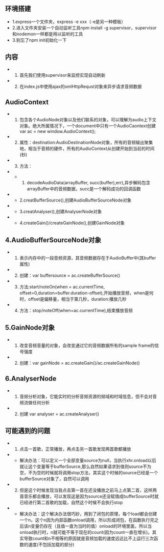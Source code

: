 ## 环境搭建
- 1.express一个文件夹，express -e xxx（-e是另一种模板）
- 2.进入文件夹安装一个自动监听工具npm install -g supervisor，supervisor和nodemon一样都是用以监听的工具
- 3.别忘了npm init初始化一下

## 内容
- 1. 首先我们使用supervisor来监控实现自动刷新
- 2. 在index.js中使用ajax的xmlHttpRequst对象来异步请求音频数据

## AudioContext
- 1. 包含各个AudioNode对象以及他们联系的对象，可以理解为audio上下文对象。绝大所属情况下，一个document中只有一个AudioCaontext创建 var ac = new window.AudioContext();
- 2. 属性：destination:AudioDestinationNode对象，所有的音频输出聚集地，相当于音频的硬件，所有的AudioContext从创建开始到当前的时间(秒)
- 3. 方法：
- - 1. decodeAudioData(arrayBuffer, succ(buffer),err),异步解码包含arrayBuffer中的音频数据，succ是一个解码成功的回调函数
- - 2.creatBufferSource(),创建AudioBufferSourceNode对象
- - 3.creatAnalyser(),创建AnalyserNode对象
- - 4.createGain()/createGainNode(),创建GainNode对象
## 4.AudioBufferSourceNode对象
- 1. 表示内存中的一段音频资源，其音频数据存在于AudioBuffer中(其buffer属性)
- 2. 创建：var buffersource = ac.createBufferSource()
- 3. 方法:start/noteOn(when = ac.currentTime, offset=0,duration=buffer.duration-offset),开始播放音频，when是何时，offset是偏移量，相当于第几秒，duration:播放几秒
- 4. 方法：stop/noteOff(when=ac.currentTime),结束播放音频 

## 5.GainNode对象
- 1. 改变音频音量的对象，会改变通过它的音频数据所有的sample frame的信号强度
- 2. 创建：var gainNode = ac.createGain()/ac.createGainNode()

## 6.AnalyserNode
- 1. 音频分析对象，它能实时的分析音频资源的频域和时域信息，但不会对音频流做任何分析
- 2. 创建 var analyser = ac.createAnalyser()
## 可能遇到的问题
- 1. 点击一首歌，正常播放，再点击另一首歌发现两首歌都播放
- - 解决办法：可以定义一个全部变量source为null，当执行xhr.onload以后就让这个变量等于bufferSource,那么自然如果请求到值则source不为空，不为空的时候就将调用stop方法，其实这个时候的source已经是一个bufferSource对象了，自然可以调用
- 2. 但是这个时候发现当我点击第一首在还没播放之前马上点第二首，这样两首音乐都会播放，可以发现这是因为source还没赋值成bufferSource时就已经进行第二首歌的加载，自然这个时候不会执行stop
- - 解决办法：这个解决办法很巧妙，用到了闭包的原理，每个load都会创建一个n，这个n因为内部函数onload调用，所以形成闭包，在函数执行完之后该n变量仍存在（且值一直为当时的值）onload的环境里面，所以当onload执行时，n就可能不等于现在的count(因为count一直在增长)。其实导致count和n不相等的原因就是音频加载的速度远远比不上运行三次函数的速度(不包括加载的部分)